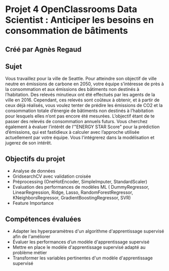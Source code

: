 # Projet 4 OpenClassrooms Data Scientist : Anticiper les besoins en consommation de bâtiments
## Créé par Agnès Regaud
## Sujet
Vous travaillez pour la ville de Seattle. Pour atteindre son objectif de ville neutre en émissions de carbone en 2050, votre équipe s’intéresse de près à la consommation et aux émissions des bâtiments non destinés à l’habitation.
Des relevés minutieux ont été effectués par les agents de la ville en 2016. Cependant, ces relevés sont coûteux à obtenir, et à partir de ceux déjà réalisés, vous voulez tenter de prédire les émissions de CO2 et la consommation totale d’énergie de bâtiments non destinés à l’habitation pour lesquels elles n’ont pas encore été mesurées. L’objectif étant de te passer des relevés de consommation annuels futurs.
Vous cherchez également à évaluer l’intérêt de l’"ENERGY STAR Score" pour la prédiction d’émissions, qui est fastidieux à calculer avec l’approche utilisée actuellement par votre équipe. Vous l'intégrerez dans la modélisation et jugerez de son intérêt.
## Objectifs du projet
- Analyse de données
- GridsearchCV avec validation croisée
- Préprocessing (OneHotEncoder, SimpleImputer, StandardScaler)
- Evaluation des performances de modèles ML ( DummyRegressor, LinearRegression, Ridge, Lasso, RandomForestRegressor, KNeighborsRegressor, GradientBoostingRegressor, SVR)
- Feature Importance
## Compétences évaluées
- Adapter les hyperparamètres d'un algorithme d'apprentissage supervisé afin de l'améliorer
- Évaluer les performances d’un modèle d'apprentissage supervisé
- Mettre en place le modèle d'apprentissage supervisé adapté au problème métier
- Transformer les variables pertinentes d'un modèle d'apprentissage supervisé
